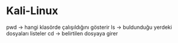 # Kali-Linux
pwd -> hangi klasörde çalışıldığını gösterir
ls -> buldunduğu yerdeki dosyaları listeler
cd -> belirtilen dosyaya girer
